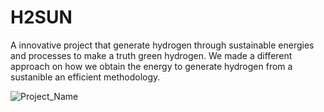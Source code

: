 # H2SUN
A innovative project that generate hydrogen through sustainable energies and processes to make a truth green hydrogen. We made a different approach on how we obtain the energy to generate hydrogen from a sustanible an efficient methodology.

![Project_Name](https://github.com/user-attachments/assets/f0d08273-492c-476c-9c99-dc4b8a905dac) 
